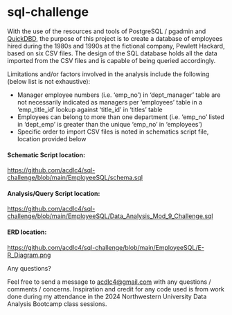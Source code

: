 # sql-challenge

With the use of the resources and tools of PostgreSQL / pgadmin and [QuickDBD](https://app.quickdatabasediagrams.com/#/), the purpose of this project is to create a database of employees hired during the 1980s and 1990s at the fictional company, Pewlett Hackard, based on six CSV files.  The design of the SQL database holds all the data imported from the CSV files and is capable of being queried accordingly.

Limitations and/or factors involved in the analysis include the following (below list is not exhaustive):

- Manager employee numbers (i.e. ‘emp_no’) in ‘dept_manager’ table are not necessarily indicated as managers per ‘employees’ table in a ‘emp_title_id’ lookup against ‘title_id’ in ‘titles’ table
- Employees can belong to more than one department (i.e. ‘emp_no’ listed in ‘dept_emp’ is greater than the unique ‘emp_no’ in ‘employees’)
- Specific order to import CSV files is noted in schematics script file, location provided below


#### Schematic Script location:
https://github.com/acdlc4/sql-challenge/blob/main/EmployeeSQL/schema.sql

#### Analysis/Query Script location:
https://github.com/acdlc4/sql-challenge/blob/main/EmployeeSQL/Data_Analysis_Mod_9_Challenge.sql

#### ERD location:
https://github.com/acdlc4/sql-challenge/blob/main/EmployeeSQL/E-R_Diagram.png

Any questions?

Feel free to send a message to acdlc4@gmail.com with any questions / comments / concerns. Inspiration and credit for any code used is from work done during my attendance in the 2024 Northwestern University Data Analysis Bootcamp class sessions.
